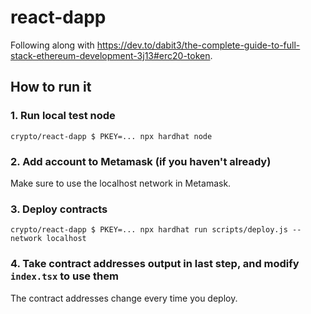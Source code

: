 # react-dapp

Following along with https://dev.to/dabit3/the-complete-guide-to-full-stack-ethereum-development-3j13#erc20-token.

## How to run it

### 1. Run local test node

```
crypto/react-dapp $ PKEY=... npx hardhat node
```

### 2. Add account to Metamask (if you haven't already)

Make sure to use the localhost network in Metamask.

### 3. Deploy contracts

```
crypto/react-dapp $ PKEY=... npx hardhat run scripts/deploy.js --network localhost
```

### 4. Take contract addresses output in last step, and modify `index.tsx` to use them

The contract addresses change every time you deploy.
